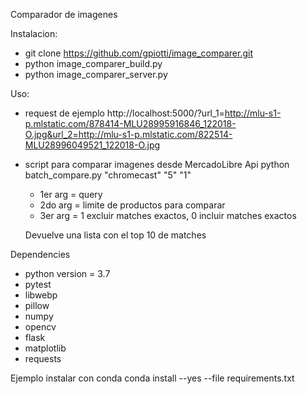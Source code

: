 Comparador de imagenes

Instalacion:
* git clone https://github.com/gpiotti/image_comparer.git
* python image_comparer_build.py
* python image_comparer_server.py


Uso:
* request de ejemplo
	http://localhost:5000/?url_1=http://mlu-s1-p.mlstatic.com/878414-MLU28995916846_122018-O.jpg&url_2=http://mlu-s1-p.mlstatic.com/822514-MLU28996049521_122018-O.jpg

* script para comparar imagenes desde MercadoLibre Api
	python batch_compare.py "chromecast" "5" "1"
	* 1er arg = query
	* 2do arg = limite de productos para comparar
	* 3er arg = 1 excluir matches exactos, 0 incluir matches exactos

	Devuelve una lista con el top 10 de matches


Dependencies
* python version = 3.7
* pytest
* libwebp
* pillow
* numpy
* opencv
* flask
* matplotlib
* requests

Ejemplo instalar con conda
conda install --yes --file requirements.txt